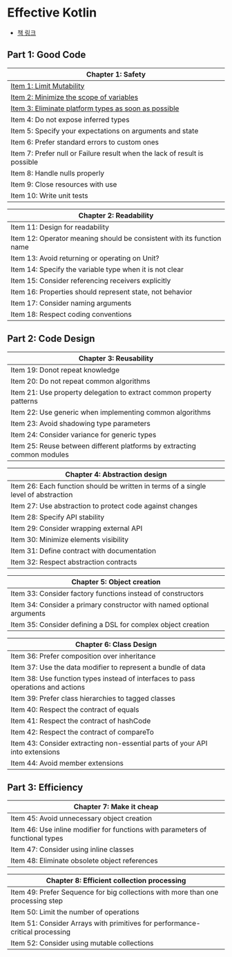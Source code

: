 # Effective Kotlin

- [책 링크](https://leanpub.com/effectivekotlin)

## Part 1: Good Code

| Chapter 1: Safety                                                         |
| ------------------------------------------------------------------------- |
| [Item 1: Limit Mutability](./01.md)                                       |
| [Item 2: Minimize the scope of variables](./02.md)                        |
| [Item 3: Eliminate platform types as soon as possible](./03.md)           |
| Item 4: Do not expose inferred types                                      |
| Item 5: Specify your expectations on arguments and state                  |
| Item 6: Prefer standard errors to custom ones                             |
| Item 7: Prefer null or Failure result when the lack of result is possible |
| Item 8: Handle nulls properly                                             |
| Item 9: Close resources with use                                          |
| Item 10: Write unit tests                                                 |

| Chapter 2: Readability                                                |
| --------------------------------------------------------------------- |
| Item 11: Design for readability                                       |
| Item 12: Operator meaning should be consistent with its function name |
| Item 13: Avoid returning or operating on Unit?                        |
| Item 14: Specify the variable type when it is not clear               |
| Item 15: Consider referencing receivers explicitly                    |
| Item 16: Properties should represent state, not behavior              |
| Item 17: Consider naming arguments                                    |
| Item 18: Respect coding conventions                                   |

## Part 2: Code Design

| Chapter 3: Reusability                                                  |
| ----------------------------------------------------------------------- |
| Item 19: Donot repeat knowledge                                         |
| Item 20: Do not repeat common algorithms                                |
| Item 21: Use property delegation to extract common property patterns    |
| Item 22: Use generic when implementing common algorithms                |
| Item 23: Avoid shadowing type parameters                                |
| Item 24: Consider variance for generic types                            |
| Item 25: Reuse between different platforms by extracting common modules |

| Chapter 4: Abstraction design                                                      |
| ---------------------------------------------------------------------------------- |
| Item 26: Each function should be written in terms of a single level of abstraction |
| Item 27: Use abstraction to protect code against changes                           |
| Item 28: Specify API stability                                                     |
| Item 29: Consider wrapping external API                                            |
| Item 30: Minimize elements visibility                                              |
| Item 31: Define contract with documentation                                        |
| Item 32: Respect abstraction contracts                                             |

| Chapter 5: Object creation                                            |
| --------------------------------------------------------------------- |
| Item 33: Consider factory functions instead of constructors           |
| Item 34: Consider a primary constructor with named optional arguments |
| Item 35: Consider defining a DSL for complex object creation          |

| Chapter 6: Class Design                                                          |
| -------------------------------------------------------------------------------- |
| Item 36: Prefer composition over inheritance                                     |
| Item 37: Use the data modifier to represent a bundle of data                     |
| Item 38: Use function types instead of interfaces to pass operations and actions |
| Item 39: Prefer class hierarchies to tagged classes                              |
| Item 40: Respect the contract of equals                                          |
| Item 41: Respect the contract of hashCode                                        |
| Item 42: Respect the contract of compareTo                                       |
| Item 43: Consider extracting non-essential parts of your API into extensions     |
| Item 44: Avoid member extensions                                                 |

## Part 3: Efficiency

| Chapter 7: Make it cheap                                                       |
| ------------------------------------------------------------------------------ |
| Item 45: Avoid unnecessary object creation                                     |
| Item 46: Use inline modifier for functions with parameters of functional types |
| Item 47: Consider using inline classes                                         |
| Item 48: Eliminate obsolete object references                                  |

| Chapter 8: Efficient collection processing                                      |
| ------------------------------------------------------------------------------- |
| Item 49: Prefer Sequence for big collections with more than one processing step |
| Item 50: Limit the number of operations                                         |
| Item 51: Consider Arrays with primitives for performance-critical processing    |
| Item 52: Consider using mutable collections                                     |
